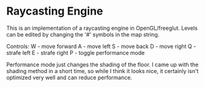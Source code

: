 # Raycasting Engine

This is an implementation of a raycasting engine in OpenGL/freeglut. Levels can be edited by changing 
the '#' symbols in the map string.

Controls:
W - move forward
A - move left
S - move back 
D - move right
Q - strafe left
E - strafe right
P - toggle performance mode

Performance mode just changes the shading of the floor. I came up with the shading method in a short time, so while I think
it looks nice, it certainly isn't optimized very well and can reduce performance. 